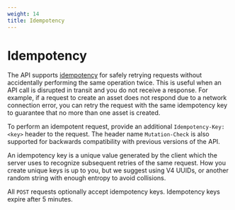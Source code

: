 ```yaml
---
weight: 14
title: Idempotency
---
```


# Idempotency

The API supports <a href='https://en.wikipedia.org/wiki/Idempotence' rel='nofollow' target='_new'>idempotency</a>
for safely retrying requests without accidentally performing the same operation twice. This is useful when an API
call is disrupted in transit and you do not receive a response. For example, if a request to create an asset does
not respond due to a network connection error, you can retry the request with the same idempotency key to guarantee
that no more than one asset is created.

To perform an idempotent request, provide an additional `Idempotency-Key: <key>` header to the request. The
header name `Mutation-Check` is also supported for backwards compatibility with previous versions of the API.

An idempotency key is a unique value generated by the client which the server uses to recognize subsequent
retries of the same request. How you create unique keys is up to you, but we suggest using V4 UUIDs, or another
random string with enough entropy to avoid collisions.

All `POST` requests optionally accept idempotency keys. Idempotency keys expire after 5 minutes.
